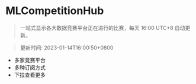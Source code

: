 # MLCompetitionHub

> 一站式显示各大数据竞赛平台正在进行的比赛，每天 16:00 UTC+8 自动更新。
  
> 更新时间: 2023-01-14T16:00:50+0800 

* 多家竞赛平台
* 多种订阅方式
* 下拉查看更多